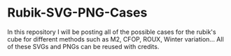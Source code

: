 # Rubik-SVG-PNG-Cases
In this repository I will be posting all of the possible cases for the rubik's cube for different methods such as M2, CFOP, ROUX, Winter variation...
All of these SVGs and PNGs can be reused with credits.
